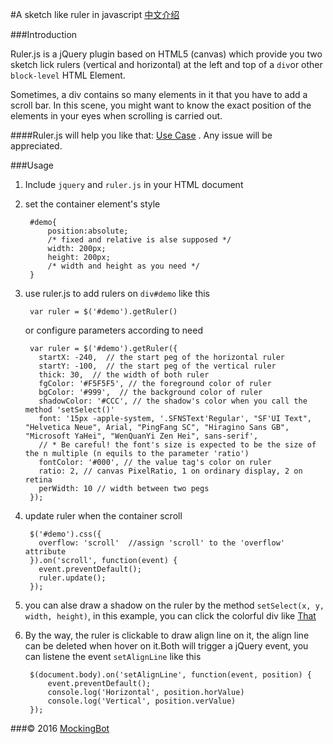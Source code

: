 #A sketch like ruler in javascript [中文介绍](https://github.com/mockingbot/A-sketch-like-ruler-in-javascript/blob/master/README_CN.MD)

###Introduction

Ruler.js is a jQuery plugin based on HTML5 (canvas) which provide you two sketch lick rulers (vertical and horizontal) at the left and top of a ``div``or other ``block-level`` HTML Element.


Sometimes, a div contains so many elements in it that you have to add a scroll bar. In this scene, you might want to know the exact position of the elements in your eyes when scrolling is carried out.

####Ruler.js will help you like that: [Use Case](https://mockingbot.github.io/A-sketch-like-ruler-in-javascript/) . Any issue will be appreciated.

###Usage

1. Include ``jquery`` and ``ruler.js`` in your HTML document
2. set the container element's style

		#demo{
			position:absolute;
			/* fixed and relative is alse supposed */
			width: 200px; 
			height: 200px;
			/* width and height as you need */
		}

3. use ruler.js to add rulers on ``div#demo`` like this
	
		var ruler = $('#demo').getRuler()
		
	or configure parameters according to need
		
		var ruler = $('#demo').getRuler({
          startX: -240,  // the start peg of the horizontal ruler
          startY: -100,  // the start peg of the vertical ruler
          thick: 30,  // the width of both ruler
          fgColor: '#F5F5F5', // the foreground color of ruler
          bgColor: '#999',	// the background color of ruler
          shadowColor: '#CCC', // the shadow's color when you call the method 'setSelect()'
          font: '15px -apple-system, '.SFNSText'Regular', "SF'UI Text", "Helvetica Neue", Arial, "PingFang SC", "Hiragino Sans GB", "Microsoft YaHei", "WenQuanYi Zen Hei", sans-serif',
          // * Be careful! the font's size is expected to be the size of the n multiple (n equils to the parameter 'ratio')
          fontColor: '#000', // the value tag's color on ruler
          ratio: 2, // canvas PixelRatio, 1 on ordinary display, 2 on retina
          perWidth: 10 // width between two pegs
        });

4. update ruler when the container scroll

		$('#demo').css({
          overflow: 'scroll'  //assign 'scroll' to the 'overflow' attribute 
        }).on('scroll', function(event) {
          event.preventDefault();
          ruler.update();
        });

5. you can alse draw a shadow on the ruler by the method ``setSelect(x, y, width, height)``, in this example, you can click the colorful div like [That](https://mockingbot.github.io/A-sketch-like-ruler-in-javascript/)

6. By the way, the ruler is clickable to draw align line on it, the align line can be deleted when hover on it.Both will trigger a jQuery event, you can listene the event ``setAlignLine`` like this
		
		$(document.body).on('setAlignLine', function(event, position) {
        	event.preventDefault();
	        console.log('Horizontal', position.horValue)
    	    console.log('Vertical', position.verValue)
		});

###© 2016 [MockingBot](https://mockingbot.com)
